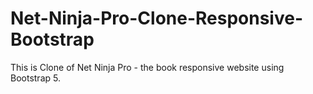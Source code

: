 # Net-Ninja-Pro-Clone-Responsive-Bootstrap
This is Clone of Net Ninja Pro - the book responsive website using Bootstrap 5.
